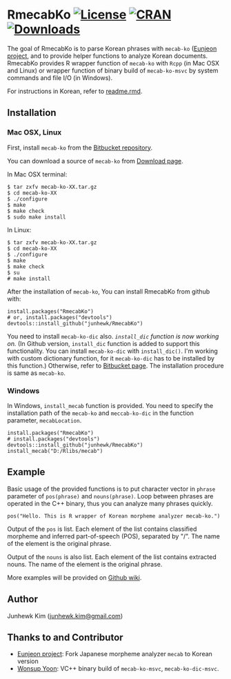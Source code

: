 # RmecabKo [![License](http://img.shields.io/badge/license-GPL%20%28%3E=%202%29-brightgreen.svg?style=flat)](http://www.gnu.org/licenses/gpl-2.0.html) [![CRAN](http://www.r-pkg.org/badges/version/RmecabKo)](https://cran.r-project.org/package=RmecabKo) [![Downloads](http://cranlogs.r-pkg.org/badges/RmecabKo?color=brightgreen)](http://www.r-pkg.org/pkg/RmecabKo)

The goal of RmecabKo is to parse Korean phrases with `mecab-ko` ([Eunjeon project](http://eunjeon.blogspot.com/), and to provide helper functions to analyze Korean documents. RmecabKo provides R wrapper function of `mecab-ko` with `Rcpp` (in Mac OSX and Linux) or wrapper function of binary build of `mecab-ko-msvc` by system commands and file I/O (in Windows).

For instructions in Korean, refer to [readme.rmd](https://github.com/junhewk/RmecabKo/blob/master/readme.rmd).

## Installation

### Mac OSX, Linux

First, install `mecab-ko` from the [Bitbucket repository](https://bitbucket.org/eunjeon/mecab-ko).

You can download a source of `mecab-ko` from [Download page](https://bitbucket.org/eunjeon/mecab-ko/downloads/).

In Mac OSX terminal:

```
$ tar zxfv mecab-ko-XX.tar.gz
$ cd mecab-ko-XX
$ ./configure 
$ make
$ make check
$ sudo make install
```

In Linux:

```
$ tar zxfv mecab-ko-XX.tar.gz
$ cd mecab-ko-XX
$ ./configure 
$ make
$ make check
$ su
# make install
```

After the installation of `mecab-ko`, You can install RmecabKo from github with:

```
install.packages("RmecabKo")
# or, install.packages("devtools")
devtools::install_github("junhewk/RmecabKo")
```

You need to install `mecab-ko-dic` also. *`install_dic` function is now working on.* (In Github version, `install_dic` function is added to support this functionality. You can install `mecab-ko-dic` with `install_dic()`. I'm working with custom dictionary function, for it `mecab-ko-dic` has to be installed by this function.) Otherwise, refer to [Bitbucket page](https://bitbucket.org/eunjeon/mecab-ko-dic). The installation procedure is same as `mecab-ko`.

### Windows

In Windows, `install_mecab` function is provided. You need to specify the installation path of the `mecab-ko` and `meccab-ko-dic` in the function parameter, `mecabLocation`.

```
install.packages("RmecabKo")
# install.packages("devtools")
devtools::install_github("junhewk/RmecabKo")
install_mecab("D:/Rlibs/mecab")
```


## Example

Basic usage of the provided functions is to put character vector in `phrase` parameter of `pos(phrase)` and `nouns(phrase)`. Loop between phrases are operated in the C++ binary, thus you can analyze many phrases quickly.

```
pos("Hello. This is R wrapper of Korean morpheme analyzer mecab-ko.")
```

Output of the `pos` is list. Each element of the list contains classified morpheme and inferred part-of-speech (POS), separated by "/". The name of the element is the original phrase.

Output of the `nouns` is also list. Each element of the list contains extracted nouns. The name of the element is the original phrase.

More examples will be provided on [Github wiki](https://github.com/junhewk/RmecabKo/wiki).


## Author

Junhewk Kim (junhewk.kim@gmail.com)


## Thanks to and Contributor

* [Eunjeon project](http://eunjeon.blogspot.com/): Fork Japanese morpheme analyzer `mecab` to Korean version
* [Wonsup Yoon](https://www.github.com/Pusnow): VC++ binary build of `mecab-ko-msvc`, `mecab-ko-dic-msvc`.
